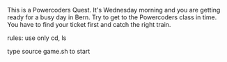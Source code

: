 <p>This is a Powercoders Quest. It's Wednesday morning and you are getting ready for a busy day in Bern. Try to get to the Powercoders class in time. You have to find your ticket first and catch the right train.</p>

<p>rules: use only cd, ls</p>

<p>type source game.sh to start</p>

